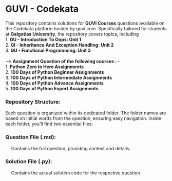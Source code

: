 # GUVI - Codekata

This repository contains solutions for **GUVI Courses** questions available on the Codekata platform hosted by guvi.com. Specifically tailored for students at **Galgotias University**, the repository covers topics, including 
<br>1. **GU - Introduction To Oops: Unit 1** 
<br>2. **GI - Inheritance And Exception Handling: Unit 2**
<br>3. **GU - Functional Programming: Unit 3**
<br>
<br> --> **Assignment Question of the following courses : -**
<br>1. **Python Zero to Hero Assignments**
<br>2. **100 Days of Python Beginner Assignments**
<br>3. **100 Days of Python Intermediate Assignments**
<br>4. **100 Days of Python Advance Assignments**
<br>5. **100 Days of Python Expert Assignments**

<h3>Repository Structure:</h3>
Each question is organized within its dedicated folder. The folder names are based on initial words from the question, ensuring easy navigation. Inside each folder, you’ll find two essential files:

<h3>Question File (.md):</h3>
&emsp; Contains the full question, providing context and details.

<h3>Solution File (.py):</h3>
&emsp; Contains the actual solution code for the respective question.


